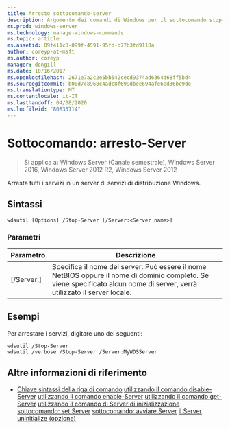 ```yaml
---
title: Arresto sottocomando-server
description: Argomento dei comandi di Windows per il sottocomando stop-server, che arresta tutti i servizi in un server di servizi di distribuzione Windows.
ms.prod: windows-server
ms.technology: manage-windows-commands
ms.topic: article
ms.assetid: 09f411c0-099f-4591-95fd-b77b3fd9118a
author: coreyp-at-msft
ms.author: coreyp
manager: dongill
ms.date: 10/16/2017
ms.openlocfilehash: 2671e7a2c2e5bb542cecd9374ad6364d68ff5bd4
ms.sourcegitcommit: b00d7c8968c4adc8f699dbee694afe6ed36bc9de
ms.translationtype: MT
ms.contentlocale: it-IT
ms.lasthandoff: 04/08/2020
ms.locfileid: "80833714"
---
```

# <a name="subcommand-stop-server"></a>Sottocomando: arresto-Server

>Si applica a: Windows Server (Canale semestrale), Windows Server 2016, Windows Server 2012 R2, Windows Server 2012

Arresta tutti i servizi in un server di servizi di distribuzione Windows.

## <a name="syntax"></a>Sintassi
```
wdsutil [Options] /Stop-Server [/Server:<Server name>]
```
### <a name="parameters"></a>Parametri
|Parametro|Descrizione|
|-------|--------|
|[/Server:<Server name>]|Specifica il nome del server. Può essere il nome NetBIOS oppure il nome di dominio completo. Se viene specificato alcun nome di server, verrà utilizzato il server locale.|
## <a name="examples"></a><a name=BKMK_examples></a>Esempi
Per arrestare i servizi, digitare uno dei seguenti:
```
wdsutil /Stop-Server
wdsutil /verbose /Stop-Server /Server:MyWDSServer
```
## <a name="additional-references"></a>Altre informazioni di riferimento
- [Chiave sintassi della riga di comando](command-line-syntax-key.md)
[utilizzando il comando disable-Server](using-the-disable-server-command.md)
[utilizzando il comando enable-Server](using-the-enable-server-command.md)
[utilizzando il comando get-Server](using-the-get-server-command.md)
[utilizzando il comando di Server di inizializzazione](using-the-initialize-server-command.md)
[sottocomando: set Server](subcommand-set-server.md)
[sottocomando: avviare Server](subcommand-start-server.md)
[il Server uninitialize (opzione)](the-uninitialize-server-option.md)
